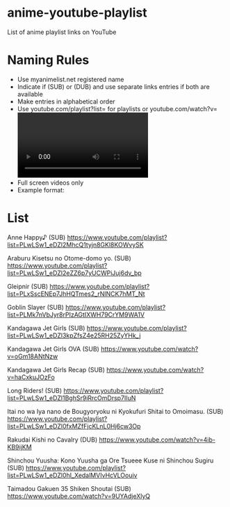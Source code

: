 # anime-youtube-playlist
List of anime playlist links on YouTube

# Naming Rules

* Use myanimelist.net registered name
* Indicate if (SUB) or (DUB) and use separate links entries if both are available
* Make entries in alphabetical order
* Use youtube.com/playlist?list=<list key here> for playlists or youtube.com/watch?v=<video key here> if the series is bundled in video. Remove unnecessary attributes.
* Full screen videos only
* Example format: 
  

# List

Anne Happy♪ (SUB) https://www.youtube.com/playlist?list=PLwLSw1_eDZl2MhcQ1tyjn8GKl8KOWvySK

Araburu Kisetsu no Otome-domo yo. (SUB) https://www.youtube.com/playlist?list=PLwLSw1_eDZl2eZZ6p7yUCWPiJuj6dv_bp

Gleipnir (SUB) https://www.youtube.com/playlist?list=PLxSscENEp7JhHQTmes2_rNlNCK7hMT_Nt

Goblin Slayer (SUB) https://www.youtube.com/playlist?list=PLMk7nVbJyr8rPIzAGtIXWH79CrYM9WA1V

Kandagawa Jet Girls (SUB) https://www.youtube.com/playlist?list=PLwLSw1_eDZl3kpZfsZ4e25RH25ZyYHk_j

Kandagawa Jet Girls OVA (SUB) https://www.youtube.com/watch?v=oGm18ANtNzw

Kandagawa Jet Girls Recap (SUB) https://www.youtube.com/watch?v=haCxkuJOzFo

Long Riders! (SUB) https://www.youtube.com/playlist?list=PLwLSw1_eDZl1BghSr9iRrcOmDrsp7IIuN

Itai no wa Iya nano de Bougyoryoku ni Kyokufuri Shitai to Omoimasu. (SUB) https://www.youtube.com/playlist?list=PLwLSw1_eDZl0fxMZfFjcKLnL0Hj6cw3Op

Rakudai Kishi no Cavalry (DUB) https://www.youtube.com/watch?v=4ib-KB9ijKM

Shinchou Yuusha: Kono Yuusha ga Ore Tsueee Kuse ni Shinchou Sugiru (SUB) https://www.youtube.com/playlist?list=PLwLSw1_eDZl0hI_XedalMVIvHcVLOouiv

Taimadou Gakuen 35 Shiken Shoutai (SUB) https://www.youtube.com/watch?v=9UYAdjeXlyQ
